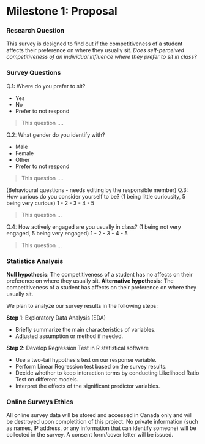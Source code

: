 
# Milestone 1: Proposal

### Research Question
This survey is designed to find out if the competitiveness of a student affects their preference on where they usually sit. 
*Does self-perceived competitiveness of an individual influence where they prefer to sit in class?*

### Survey Questions
Q.1: Where do you prefer to sit?
- Yes
- No
- Prefer to not respond

> This question .... 

Q.2: What gender do you identify with?
- Male
- Female
- Other
- Prefer to not respond

> This question ....

(Behavioural questions - needs editing by the responsible member)
Q.3: How curious do you consider yourself to be? (1 being little curiousity, 5 being very curious)
1 - 2 - 3 - 4 - 5

> This question ...

Q.4: How actively engaged are you usually in class? (1 being not very engaged, 5 being very engaged)
1 - 2 - 3 - 4 - 5
> This question ...


### Statistics Analysis

**Null hypothesis**: The competitiveness of a student has no affects on their preference on where they usually sit.
**Alternative hypothesis**: The competitiveness of a student has affects on their preference on where they usually sit.

We plan to analyze our survey results in the following steps:

**Step 1**:  Exploratory Data Analysis (EDA)
- Briefly summarize the main characteristics of variables. 
- Adjusted assumption or method if needed.
	
**Step 2**:  Develop Regression Test in R statistical software
- Use a two-tail hypothesis test on our response variable.
- Perform Linear Regression test based on the survey results. 
- Decide whether to keep interaction terms by conducting Likelihood Ratio Test on different models. 
- Interpret the effects of the significant predictor variables.

### Online Surveys Ethics

All online survey data will be stored and accessed in Canada only and will be destroyed upon completition of this project. 
No private information (such as names, IP address, or any information that can identify someone) will be collected in the survey. 
A consent form/cover letter will be issued.
